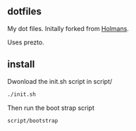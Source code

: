 ## dotfiles
My dot files. Initally forked from [Holmans](https://github.com/holman/dotfiles).

Uses prezto.

## install
Dwonload the init.sh script in script/
```bash
./init.sh
```
Then run the boot strap script
```bash
script/bootstrap
```
